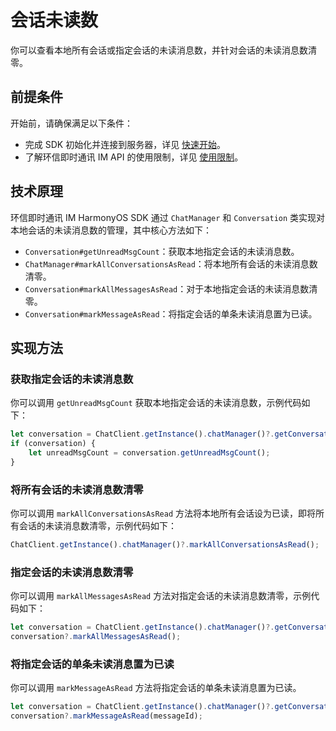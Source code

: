 # 会话未读数

<Toc />

你可以查看本地所有会话或指定会话的未读消息数，并针对会话的未读消息数清零。

## 前提条件

开始前，请确保满足以下条件：

- 完成 SDK 初始化并连接到服务器，详见 [快速开始](quickstart.html)。
- 了解环信即时通讯 IM API 的使用限制，详见 [使用限制](/product/limitation.html)。

## 技术原理

环信即时通讯 IM HarmonyOS SDK 通过 `ChatManager` 和 `Conversation` 类实现对本地会话的未读消息数的管理，其中核心方法如下：

- `Conversation#getUnreadMsgCount`：获取本地指定会话的未读消息数。
- `ChatManager#markAllConversationsAsRead`：将本地所有会话的未读消息数清零。
- `Conversation#markAllMessagesAsRead`：对于本地指定会话的未读消息数清零。
- `Conversation#markMessageAsRead`：将指定会话的单条未读消息置为已读。

## 实现方法

### 获取指定会话的未读消息数

你可以调用 `getUnreadMsgCount` 获取本地指定会话的未读消息数，示例代码如下：

```TypeScript
let conversation = ChatClient.getInstance().chatManager()?.getConversation(conversationId);
if (conversation) {
    let unreadMsgCount = conversation.getUnreadMsgCount();
}
```

### 将所有会话的未读消息数清零

你可以调用 `markAllConversationsAsRead` 方法将本地所有会话设为已读，即将所有会话的未读消息数清零，示例代码如下：

```TypeScript
ChatClient.getInstance().chatManager()?.markAllConversationsAsRead();
```

### 指定会话的未读消息数清零

你可以调用 `markAllMessagesAsRead` 方法对指定会话的未读消息数清零，示例代码如下：

```TypeScript
let conversation = ChatClient.getInstance().chatManager()?.getConversation(conversationId);
conversation?.markAllMessagesAsRead();
```

### 将指定会话的单条未读消息置为已读

你可以调用 `markMessageAsRead` 方法将指定会话的单条未读消息置为已读。

```TypeScript
let conversation = ChatClient.getInstance().chatManager()?.getConversation(conversationId);
conversation?.markMessageAsRead(messageId);
```
